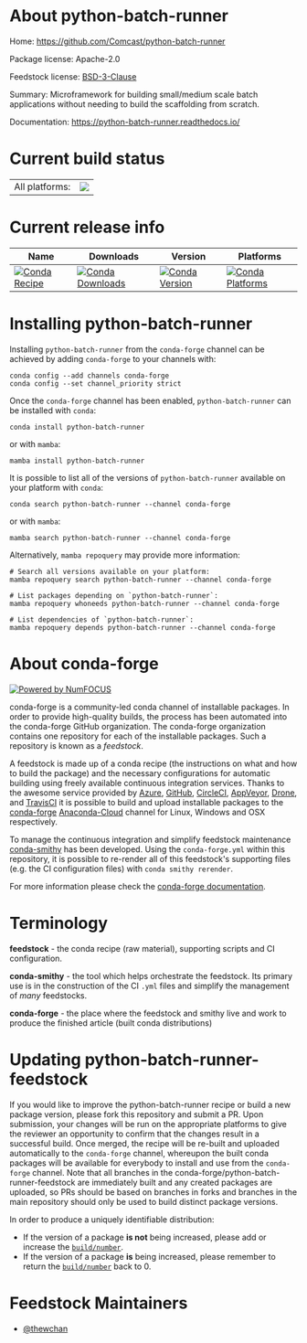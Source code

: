 About python-batch-runner
=========================

Home: https://github.com/Comcast/python-batch-runner

Package license: Apache-2.0

Feedstock license: [BSD-3-Clause](https://github.com/conda-forge/python-batch-runner-feedstock/blob/main/LICENSE.txt)

Summary: Microframework for building small/medium scale batch applications without needing to build the scaffolding from scratch.

Documentation: https://python-batch-runner.readthedocs.io/

Current build status
====================


<table><tr><td>All platforms:</td>
    <td>
      <a href="https://dev.azure.com/conda-forge/feedstock-builds/_build/latest?definitionId=16524&branchName=main">
        <img src="https://dev.azure.com/conda-forge/feedstock-builds/_apis/build/status/python-batch-runner-feedstock?branchName=main">
      </a>
    </td>
  </tr>
</table>

Current release info
====================

| Name | Downloads | Version | Platforms |
| --- | --- | --- | --- |
| [![Conda Recipe](https://img.shields.io/badge/recipe-python--batch--runner-green.svg)](https://anaconda.org/conda-forge/python-batch-runner) | [![Conda Downloads](https://img.shields.io/conda/dn/conda-forge/python-batch-runner.svg)](https://anaconda.org/conda-forge/python-batch-runner) | [![Conda Version](https://img.shields.io/conda/vn/conda-forge/python-batch-runner.svg)](https://anaconda.org/conda-forge/python-batch-runner) | [![Conda Platforms](https://img.shields.io/conda/pn/conda-forge/python-batch-runner.svg)](https://anaconda.org/conda-forge/python-batch-runner) |

Installing python-batch-runner
==============================

Installing `python-batch-runner` from the `conda-forge` channel can be achieved by adding `conda-forge` to your channels with:

```
conda config --add channels conda-forge
conda config --set channel_priority strict
```

Once the `conda-forge` channel has been enabled, `python-batch-runner` can be installed with `conda`:

```
conda install python-batch-runner
```

or with `mamba`:

```
mamba install python-batch-runner
```

It is possible to list all of the versions of `python-batch-runner` available on your platform with `conda`:

```
conda search python-batch-runner --channel conda-forge
```

or with `mamba`:

```
mamba search python-batch-runner --channel conda-forge
```

Alternatively, `mamba repoquery` may provide more information:

```
# Search all versions available on your platform:
mamba repoquery search python-batch-runner --channel conda-forge

# List packages depending on `python-batch-runner`:
mamba repoquery whoneeds python-batch-runner --channel conda-forge

# List dependencies of `python-batch-runner`:
mamba repoquery depends python-batch-runner --channel conda-forge
```


About conda-forge
=================

[![Powered by
NumFOCUS](https://img.shields.io/badge/powered%20by-NumFOCUS-orange.svg?style=flat&colorA=E1523D&colorB=007D8A)](https://numfocus.org)

conda-forge is a community-led conda channel of installable packages.
In order to provide high-quality builds, the process has been automated into the
conda-forge GitHub organization. The conda-forge organization contains one repository
for each of the installable packages. Such a repository is known as a *feedstock*.

A feedstock is made up of a conda recipe (the instructions on what and how to build
the package) and the necessary configurations for automatic building using freely
available continuous integration services. Thanks to the awesome service provided by
[Azure](https://azure.microsoft.com/en-us/services/devops/), [GitHub](https://github.com/),
[CircleCI](https://circleci.com/), [AppVeyor](https://www.appveyor.com/),
[Drone](https://cloud.drone.io/welcome), and [TravisCI](https://travis-ci.com/)
it is possible to build and upload installable packages to the
[conda-forge](https://anaconda.org/conda-forge) [Anaconda-Cloud](https://anaconda.org/)
channel for Linux, Windows and OSX respectively.

To manage the continuous integration and simplify feedstock maintenance
[conda-smithy](https://github.com/conda-forge/conda-smithy) has been developed.
Using the ``conda-forge.yml`` within this repository, it is possible to re-render all of
this feedstock's supporting files (e.g. the CI configuration files) with ``conda smithy rerender``.

For more information please check the [conda-forge documentation](https://conda-forge.org/docs/).

Terminology
===========

**feedstock** - the conda recipe (raw material), supporting scripts and CI configuration.

**conda-smithy** - the tool which helps orchestrate the feedstock.
                   Its primary use is in the construction of the CI ``.yml`` files
                   and simplify the management of *many* feedstocks.

**conda-forge** - the place where the feedstock and smithy live and work to
                  produce the finished article (built conda distributions)


Updating python-batch-runner-feedstock
======================================

If you would like to improve the python-batch-runner recipe or build a new
package version, please fork this repository and submit a PR. Upon submission,
your changes will be run on the appropriate platforms to give the reviewer an
opportunity to confirm that the changes result in a successful build. Once
merged, the recipe will be re-built and uploaded automatically to the
`conda-forge` channel, whereupon the built conda packages will be available for
everybody to install and use from the `conda-forge` channel.
Note that all branches in the conda-forge/python-batch-runner-feedstock are
immediately built and any created packages are uploaded, so PRs should be based
on branches in forks and branches in the main repository should only be used to
build distinct package versions.

In order to produce a uniquely identifiable distribution:
 * If the version of a package **is not** being increased, please add or increase
   the [``build/number``](https://docs.conda.io/projects/conda-build/en/latest/resources/define-metadata.html#build-number-and-string).
 * If the version of a package **is** being increased, please remember to return
   the [``build/number``](https://docs.conda.io/projects/conda-build/en/latest/resources/define-metadata.html#build-number-and-string)
   back to 0.

Feedstock Maintainers
=====================

* [@thewchan](https://github.com/thewchan/)

